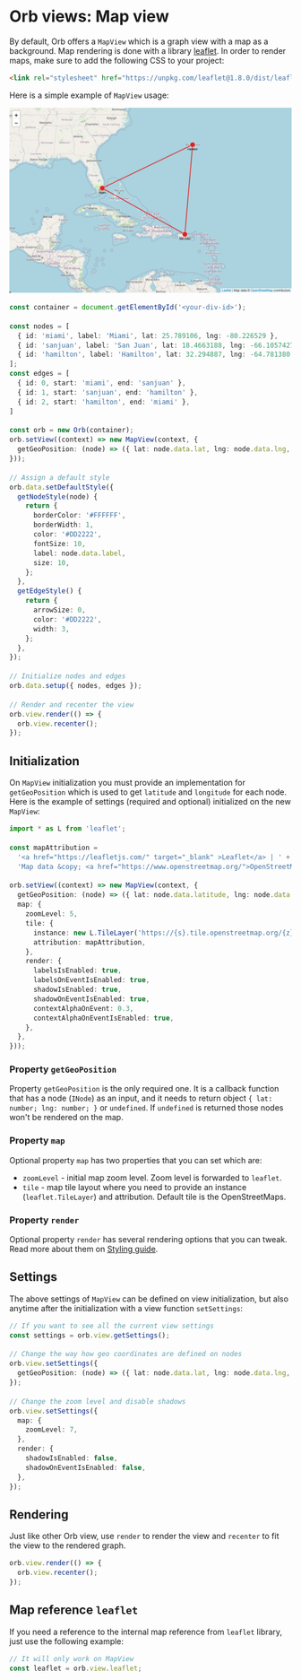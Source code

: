 Orb views: Map view
===

By default, Orb offers a `MapView` which is a graph view with a map as a background. Map rendering is
done with a library [leaflet](https://leafletjs.com/). In order to render maps, make sure to add the
following CSS to your project:

```html
<link rel="stylesheet" href="https://unpkg.com/leaflet@1.8.0/dist/leaflet.css" />
```

Here is a simple example of `MapView` usage:

![](./assets/view-map-example.png)

```typescript
const container = document.getElementById('<your-div-id>');

const nodes = [
  { id: 'miami', label: 'Miami', lat: 25.789106, lng: -80.226529 },
  { id: 'sanjuan', label: 'San Juan', lat: 18.4663188, lng: -66.1057427 },
  { id: 'hamilton', label: 'Hamilton', lat: 32.294887, lng: -64.781380 },
];
const edges = [
  { id: 0, start: 'miami', end: 'sanjuan' },
  { id: 1, start: 'sanjuan', end: 'hamilton' },
  { id: 2, start: 'hamilton', end: 'miami' },
]

const orb = new Orb(container);
orb.setView((context) => new MapView(context, {
  getGeoPosition: (node) => ({ lat: node.data.lat, lng: node.data.lng, }),
}));

// Assign a default style
orb.data.setDefaultStyle({
  getNodeStyle(node) {
    return {
      borderColor: '#FFFFFF',
      borderWidth: 1,
      color: '#DD2222',
      fontSize: 10,
      label: node.data.label,
      size: 10,
    };
  },
  getEdgeStyle() {
    return {
      arrowSize: 0,
      color: '#DD2222',
      width: 3,
    };
  },
});

// Initialize nodes and edges
orb.data.setup({ nodes, edges });

// Render and recenter the view
orb.view.render(() => {
  orb.view.recenter();
});
```

## Initialization

On `MapView` initialization you must provide an implementation for `getGeoPosition` which is used
to get `latitude` and `longitude` for each node. Here is the example of settings (required and optional)
initialized on the new `MapView`:

```typescript
import * as L from 'leaflet';

const mapAttribution =
  '<a href="https://leafletjs.com/" target="_blank" >Leaflet</a> | ' +
  'Map data &copy; <a href="https://www.openstreetmap.org/">OpenStreetMap</a> contributors';

orb.setView((context) => new MapView(context, {
  getGeoPosition: (node) => ({ lat: node.data.latitude, lng: node.data.longitude, }),
  map: {
    zoomLevel: 5,
    tile: {
      instance: new L.TileLayer('https://{s}.tile.openstreetmap.org/{z}/{x}/{y}.png'),
      attribution: mapAttribution,
    },
    render: {
      labelsIsEnabled: true,
      labelsOnEventIsEnabled: true,
      shadowIsEnabled: true,
      shadowOnEventIsEnabled: true,
      contextAlphaOnEvent: 0.3,
      contextAlphaOnEventIsEnabled: true,  
    },
  },
}));
```

### Property `getGeoPosition`

Property `getGeoPosition` is the only required one. It is a callback function that has a node (`INode`)
as an input, and it needs to return object `{ lat: number; lng: number; }` or `undefined`. If `undefined`
is returned those nodes won't be rendered on the map.

### Property `map`

Optional property `map` has two properties that you can set which are:

* `zoomLevel` - initial map zoom level. Zoom level is forwarded to `leaflet`.
* `tile` - map tile layout where you need to provide an instance (`leaflet.TileLayer`) and attribution.
  Default tile is the OpenStreetMaps.

### Property `render`

Optional property `render` has several rendering options that you can tweak. Read more about them
on [Styling guide](./styles.md).

## Settings

The above settings of `MapView` can be defined on view initialization, but also anytime after the
initialization with a view function `setSettings`:

```typescript
// If you want to see all the current view settings
const settings = orb.view.getSettings();

// Change the way how geo coordinates are defined on nodes
orb.view.setSettings({
  getGeoPosition: (node) => ({ lat: node.data.lat, lng: node.data.lng, }),
});

// Change the zoom level and disable shadows
orb.view.setSettings({
  map: {
    zoomLevel: 7,
  },
  render: {
    shadowIsEnabled: false,
    shadowOnEventIsEnabled: false,
  },
});
```

## Rendering

Just like other Orb view, use `render` to render the view and `recenter` to fit the view to
the rendered graph.

```typescript
orb.view.render(() => {
  orb.view.recenter();
});
```

## Map reference `leaflet`

If you need a reference to the internal map reference from `leaflet` library, just use the
following example:

```typescript
// It will only work on MapView
const leaflet = orb.view.leaflet;
```
